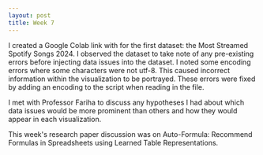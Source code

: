 ```yaml
---
layout: post
title: Week 7
---
```


I created a Google Colab link with for the first dataset: the Most Streamed Spotify Songs 2024. I observed the dataset to take note of any pre-existing errors before injecting data issues into the dataset. I noted some encoding errors where some characters were not utf-8. This caused incorrect information within the visualization to be portrayed. These errors were fixed by adding an encoding to the script when reading in the file. 


 I met with Professor Fariha to discuss any hypotheses I had about which data issues would be more prominent than others and how they would appear in each visualization. 

This week's research paper discussion was on Auto-Formula: Recommend Formulas in Spreadsheets using Learned Table Representations.